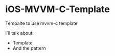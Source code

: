 # iOS-MVVM-C-Template
Tempalte to use mvvm-c template


I`ll talk about:
- Template
- And the pattern
